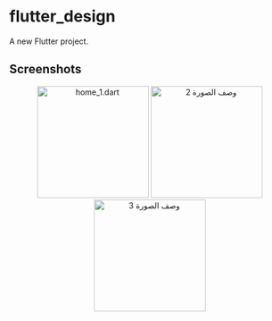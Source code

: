 # flutter_design

A new Flutter project.

## Screenshots

<div align="center">

  <!-- Profile Section -->
  <p align="center">
  <img src="https://github.com/user-attachments/assets/b44de5b0-e852-4f75-8d40-8dac3c094794" alt="home_1.dart" width="200" />
  <img src="رابط_الصورة_2" alt="وصف الصورة 2" width="200" />
  <img src="رابط_الصورة_3" alt="وصف الصورة 3" width="200" />
  </p>


</div>
